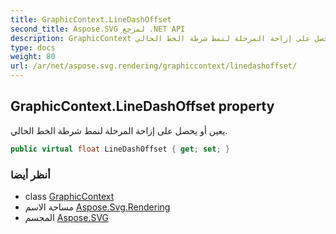 ```yaml
---
title: GraphicContext.LineDashOffset
second_title: Aspose.SVG لمرجع .NET API
description: GraphicContext ملكية. يعين أو يحصل على إزاحة المرحلة لنمط شرطة الخط الحالي.
type: docs
weight: 80
url: /ar/net/aspose.svg.rendering/graphiccontext/linedashoffset/
---
```

## GraphicContext.LineDashOffset property

يعين أو يحصل على إزاحة المرحلة لنمط شرطة الخط الحالي.

```csharp
public virtual float LineDashOffset { get; set; }
```

### أنظر أيضا

* class [GraphicContext](../)
* مساحة الاسم [Aspose.Svg.Rendering](../../graphiccontext/)
* المجسم [Aspose.SVG](../../../)


